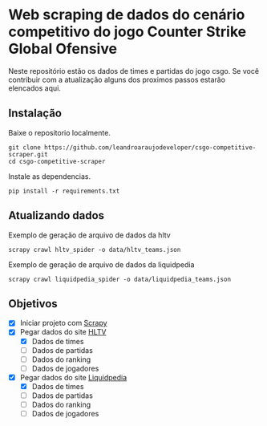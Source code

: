 # Web scraping de dados do cenário competitivo do jogo Counter Strike Global Ofensive
Neste repositório estão os dados de times e partidas do jogo csgo. Se você contribuir com a atualização alguns dos proximos passos estarão elencados aqui.

## Instalação
Baixe o repositorio localmente.

    git clone https://github.com/leandroaraujodeveloper/csgo-competitive-scraper.git
    cd csgo-competitive-scraper

Instale as dependencias.

    pip install -r requirements.txt

## Atualizando dados

Exemplo de geração de arquivo de dados da hltv

    scrapy crawl hltv_spider -o data/hltv_teams.json

Exemplo de geração de arquivo de dados da liquidpedia

    scrapy crawl liquidpedia_spider -o data/liquidpedia_teams.json

## Objetivos

  - [x] Iniciar projeto com [Scrapy](https://www.scrapy.org)
  - [x] Pegar dados do site [HLTV](https://www.hltv.org/)
    - [x] Dados de times
    - [ ] Dados de partidas
    - [ ] Dados do ranking
    - [ ] Dados de jogadores
  - [x] Pegar dados do site [Liquidpedia](https://liquipedia.net/counterstrike/Main_Page)
    - [x] Dados de times
    - [ ] Dados de partidas
    - [ ] Dados do ranking
    - [ ] Dados de jogadores
